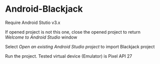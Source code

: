 # Android-Blackjack

Require Android Stutio v3.x

If opened project is not this one, close the opened project to return *Welcome to Android Studio* window

Select *Open an existing Android Studio project* to import Blackjack project

Run the project. Tested virtual device (Emulator) is Pixel API 27
